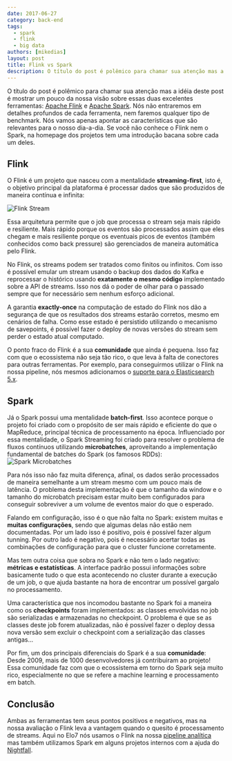 ```yaml
---
date: 2017-06-27
category: back-end
tags:
  - spark
  - flink
  - big data
authors: [mikedias]
layout: post
title: Flink vs Spark
description: O título do post é polêmico para chamar sua atenção mas a idéia deste post é mostrar um pouco da nossa visão sobre essas duas excelentes ferramentas: Apache Flink e Apache Spark.
---
```


O título do post é polêmico para chamar sua atenção mas a idéia deste post é mostrar um pouco da nossa visão sobre essas duas excelentes ferramentas: [Apache Flink](http://flink.apache.org/) e [Apache Spark](http://spark.apache.org/). Nós não entraremos em detalhes profundos de cada ferramenta, nem faremos qualquer tipo de benchmark. Nós vamos apenas apontar as características que são relevantes para o nosso dia-a-dia.
Se você não conhece o Flink nem o Spark, na homepage dos projetos tem uma introdução bacana sobre cada um deles.

## Flink

O Flink é um projeto que nasceu com a mentalidade **streaming-first**, isto é,
o objetivo principal da plataforma é processar dados que são produzidos de maneira contínua e infinita:

![Flink Stream](../images/flink-spark-1.png)

Essa arquitetura permite que o job que processa o stream seja mais rápido e resiliente. Mais rápido porque os eventos são processados assim que eles chegam e mais resiliente porque os eventuais picos de eventos (também conhecidos como back pressure) são gerenciados de maneira automática pelo Flink.

No Flink, os streams podem ser tratados como finitos ou infinitos. Com isso é possível emular um stream usando o backup dos dados do Kafka e reprocessar o histórico usando **exatamente o mesmo código** implementado sobre a API de streams. Isso nos dá o poder de olhar para o passado sempre que for necessário sem nenhum esforço adicional.

A garantia **exactly-once** na computação de estado do Flink nos dão a segurança de que os resultados dos streams estarão corretos, mesmo em cenários de falha. Como esse estado é persistido utilizando o mecanismo de savepoints, é possível fazer o deploy de novas versões do stream sem perder o estado atual computado.

O ponto fraco do Flink é a sua **comunidade** que ainda é pequena. Isso faz com que o ecossistema não seja tão rico, o que leva à falta de conectores para outras ferramentas. Por exemplo, para conseguirmos utilizar o Flink na nossa pipeline, nós mesmos adicionamos o [suporte para o Elasticsearch 5.x](https://github.com/apache/flink/pull/2767).

## Spark

Já o Spark possui uma mentalidade **batch-first**. Isso acontece porque o projeto foi criado com o propósito de ser mais rápido e eficiente do que o MapReduce, principal técnica de processamento na época. Influenciado por essa mentalidade, o Spark Streaming foi criado para resolver o problema de fluxos contínuos utilizando **microbatches**, aproveitando a implementação fundamental de batches do Spark (os famosos RDDs):
![Spark Microbatches](../images/flink-spark-2.png)

Para nós isso não faz muita diferença, afinal, os dados serão processados de maneira semelhante a um stream mesmo com um pouco mais de latência. O problema desta implementação é que o tamanho da window e o tamanho do microbatch precisam estar muito bem configurados para conseguir sobreviver a um volume de eventos maior do que o esperado.

Falando em configuração, isso é o que não falta no Spark: existem muitas e **muitas configurações**, sendo que algumas delas não estão nem documentadas. Por um lado isso é positivo, pois é possível fazer algum tunning. Por outro lado é negativo, pois é necessário acertar todas as combinações de configuração para que o cluster funcione corretamente.

Mas tem outra coisa que sobra no Spark e não tem o lado negativo: **métricas e estatísticas**. A interface padrão possui informações sobre basicamente tudo o que esta acontecendo no cluster durante a execução de um job, o que ajuda bastante na hora de encontrar um possível gargalo no processamento.

Uma característica que nos incomodou bastante no Spark foi a maneira como os **checkpoints** foram implementados: as classes envolvidas no job são serializadas e armazenadas no checkpoint. O problema é que se as classes deste job forem atualizadas, não é possível fazer o deploy dessa nova versão sem excluir o checkpoint com a serialização das classes antigas...

Por fim, um dos principais diferenciais do Spark é a sua **comunidade**: Desde 2009, mais de 1000 desenvolvedores já contribuiram ao projeto! Essa comunidade faz com que o ecossistema em torno do Spark seja muito rico, especialmente no que se refere a machine learning e processamento em batch.

## Conclusão

Ambas as ferramentas tem seus pontos positivos e negativos, mas na nossa avaliação o Flink leva a vantagem quando o quesito é processamento de streams. Aqui no Elo7 nós usamos o Flink na nossa [pipeline analítica](/elo7-analytics-elytics/) mas também utilizamos Spark em alguns projetos internos com a ajuda do [Nightfall](/nightfall/).
